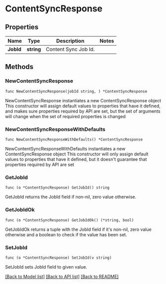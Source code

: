 # ContentSyncResponse

## Properties

Name | Type | Description | Notes
------------ | ------------- | ------------- | -------------
**JobId** | **string** | Content Sync Job Id. | 

## Methods

### NewContentSyncResponse

`func NewContentSyncResponse(jobId string, ) *ContentSyncResponse`

NewContentSyncResponse instantiates a new ContentSyncResponse object
This constructor will assign default values to properties that have it defined,
and makes sure properties required by API are set, but the set of arguments
will change when the set of required properties is changed

### NewContentSyncResponseWithDefaults

`func NewContentSyncResponseWithDefaults() *ContentSyncResponse`

NewContentSyncResponseWithDefaults instantiates a new ContentSyncResponse object
This constructor will only assign default values to properties that have it defined,
but it doesn't guarantee that properties required by API are set

### GetJobId

`func (o *ContentSyncResponse) GetJobId() string`

GetJobId returns the JobId field if non-nil, zero value otherwise.

### GetJobIdOk

`func (o *ContentSyncResponse) GetJobIdOk() (*string, bool)`

GetJobIdOk returns a tuple with the JobId field if it's non-nil, zero value otherwise
and a boolean to check if the value has been set.

### SetJobId

`func (o *ContentSyncResponse) SetJobId(v string)`

SetJobId sets JobId field to given value.



[[Back to Model list]](../README.md#documentation-for-models) [[Back to API list]](../README.md#documentation-for-api-endpoints) [[Back to README]](../README.md)


